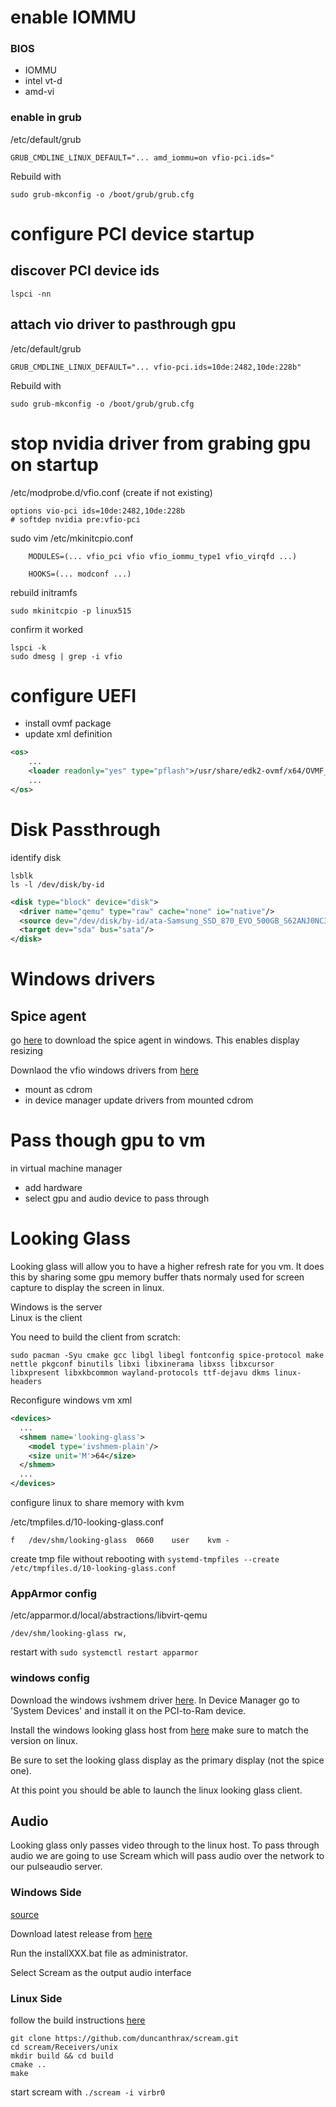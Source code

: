 # enable IOMMU

### BIOS

- IOMMU
- intel vt-d
- amd-vi

### enable in grub

/etc/default/grub
```
GRUB_CMDLINE_LINUX_DEFAULT="... amd_iommu=on vfio-pci.ids="
```

Rebuild with 
```
sudo grub-mkconfig -o /boot/grub/grub.cfg
```

# configure PCI device startup

## discover PCI device ids

```
lspci -nn
```

## attach vio driver to pasthrough gpu

/etc/default/grub

```
GRUB_CMDLINE_LINUX_DEFAULT="... vfio-pci.ids=10de:2482,10de:228b"
```

Rebuild with 

```
sudo grub-mkconfig -o /boot/grub/grub.cfg
```


# stop nvidia driver from grabing gpu on startup

/etc/modprobe.d/vfio.conf (create if not existing)

```
options vio-pci ids=10de:2482,10de:228b
# softdep nvidia pre:vfio-pci
```

sudo vim /etc/mkinitcpio.conf 
```
    MODULES=(... vfio_pci vfio vfio_iommu_type1 vfio_virqfd ...)

    HOOKS=(... modconf ...)
```

rebuild initramfs

```
sudo mkinitcpio -p linux515
```

confirm it worked 
```
lspci -k
sudo dmesg | grep -i vfio
```

# configure UEFI

- install ovmf package
- update xml definition

```xml
<os>
    ...
    <loader readonly="yes" type="pflash">/usr/share/edk2-ovmf/x64/OVMF_CODE.fd</loader>
    ...
</os>
```

# Disk Passthrough

identify disk
```
lsblk
ls -l /dev/disk/by-id
```

```xml
<disk type="block" device="disk">
  <driver name="qemu" type="raw" cache="none" io="native"/>
  <source dev="/dev/disk/by-id/ata-Samsung_SSD_870_EVO_500GB_S62ANJ0NC31785R">
  <target dev="sda" bus="sata"/>
</disk>
```


# Windows drivers

## Spice agent

go [here](https://www.spice-space.org/download.html#guest) to download the spice agent in windows. This enables display resizing

Downlaod the vfio windows drivers from [here](https://github.com/virtio-win/virtio-win-pkg-scripts/blob/master/README.md)
- mount as cdrom
- in device manager update drivers from mounted cdrom


# Pass though gpu to vm

in virtual machine manager
- add hardware
- select gpu and audio device to pass through

# Looking Glass

Looking glass will allow you to have a higher refresh rate for you vm. It does this by sharing some gpu memory buffer thats normaly used for screen capture to display the screen in linux.

Windows is the server  
Linux is the client  

You need to build the client from scratch:

```
sudo pacman -Syu cmake gcc libgl libegl fontconfig spice-protocol make nettle pkgconf binutils libxi libxinerama libxss libxcursor libxpresent libxkbcommon wayland-protocols ttf-dejavu dkms linux-headers
```

Reconfigure windows vm xml
```xml
<devices>
  ...
  <shmem name='looking-glass'>
    <model type='ivshmem-plain'/>
    <size unit='M'>64</size>
  </shmem>
  ...
</devices>
```

configure linux to share memory with kvm

/etc/tmpfiles.d/10-looking-glass.conf
```
f	/dev/shm/looking-glass	0660	user	kvm	-
```

create tmp file without rebooting with ```systemd-tmpfiles --create /etc/tmpfiles.d/10-looking-glass.conf```

### AppArmor config

/etc/apparmor.d/local/abstractions/libvirt-qemu
```
/dev/shm/looking-glass rw,
```

restart with ```sudo systemctl restart apparmor```

### windows config

Download the windows ivshmem driver [here](https://fedorapeople.org/groups/virt/virtio-win/direct-downloads/upstream-virtio/). In Device Manager go to 'System Devices' and install it on the PCI-to-Ram device.

Install the windows looking glass host from [here](https://looking-glass.io/downloads) make sure to match the version on linux.

Be sure to set the looking glass display as the primary display (not the spice one).

At this point you should be able to launch the linux looking glass client.


## Audio

Looking glass only passes video through to the linux host. To pass through audio we are going to use Scream which will pass audio over the network to our pulseaudio server.


### Windows Side

[source](https://looking-glass.io/wiki/Using_Scream_over_IVSHMEM#Configuring_the_windows_VM)

Download latest release from [here](https://github.com/duncanthrax/scream/releases)

Run the installXXX.bat file as administrator.

Select Scream as the output audio interface

### Linux Side 

follow the build instructions [here](https://looking-glass.io/wiki/Using_Scream_over_LAN)
```
git clone https://github.com/duncanthrax/scream.git
cd scream/Receivers/unix
mkdir build && cd build
cmake ..
make
```

start scream with `./scream -i virbr0`